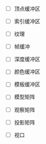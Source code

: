 - [ ] 顶点缓冲区
- [ ] 索引缓冲区
- [ ] 纹理
- [ ] 帧缓冲
- [ ] 深度缓冲区
- [ ] 颜色缓冲区
- [ ] 模板缓冲区

- [ ] 模型矩阵
- [ ] 观察矩阵
- [ ] 投影矩阵
- [ ] 视口
